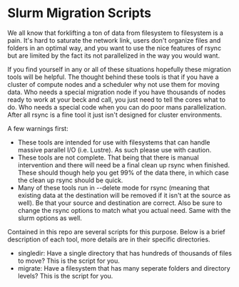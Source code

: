 # Slurm Migration Scripts

We all know that forklifting a ton of data from filesystem to filesystem is a pain.  It's hard to saturate the network link, users don't organize files and folders in an optimal way, and you want to use the nice features of rsync but are limited by the fact its not parallelized in the way you would want.

If you find yourself in any or all of these situations hopefully these migration tools will be helpful.  The thought behind these tools is that if you have a cluster of compute nodes and a scheduler why not use them for moving data.  Who needs a special migration node if you have thousands of nodes ready to work at your beck and call, you just need to tell the cores what to do.  Who needs a special code when you can do poor mans parallelization.  After all rsync is a fine tool it just isn't designed for cluster environments.

A few warnings first:

   * These tools are intended for use with filesystems that can handle massive parallel I/O (i.e. Lustre).  As such please use with caution.
   * These tools are not complete.  That being that there is manual intervention and there will need be a final clean up rsync when finished.  These should though help you get 99% of the data there, in which case the clean up rsync should be quick.
   * Many of these tools run in --delete mode for rsync (meaning that existing data at the destination will be removed if it isn't at the source as well).  Be that your source and destination are correct.  Also be sure to change the rsync options to match what you actual need.  Same with the slurm options as well.

Contained in this repo are several scripts for this purpose.  Below is a brief description of each tool, more details are in their specific directories.

   * singledir: Have a single directory that has hundreds of thousands of files to move?  This is the script for you.
   * migrate: Have a filesystem that has many seperate folders and directory levels?  This is the script for you.
